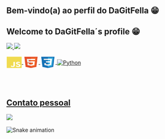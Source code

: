 ## Bem-vindo(a) ao perfil do DaGitFella 😁
## Welcome to DaGitFella´s profile 😁

 <div>
   <a href="https://github.com/DaGitFella">
   <img height="180em" src="https://github-readme-stats.vercel.app/api?username=DaGitFella&show_icons=true&theme=synthwave&include_all_commits=true&count_private=true"/>
   <img height="180em" src="https://github-readme-stats.vercel.app/api/top-langs/?username=DaGitFella&layout=compact&langs_count=6&theme=synthwave"/>

</div>
<div style="display: inline_block"><br>
  <img align="center" alt="Js" height="30" width="40" src="https://raw.githubusercontent.com/devicons/devicon/master/icons/javascript/javascript-plain.svg">
  <img align="center" alt="HTML" height="30" width="40" src="https://raw.githubusercontent.com/devicons/devicon/master/icons/html5/html5-original.svg">
  <img align="center" alt="CSS" height="30" width="40" src="https://raw.githubusercontent.com/devicons/devicon/master/icons/css3/css3-original.svg">
  <img align="center" alt="Python" height="30" width="40" src="https://cdn.jsdelivr.net/gh/devicons/devicon/icons/python/python-plain.svg" /
</div>
 
 <br><br>
  ## Contato pessoal
 
<div> 
 <a href = "mailto:davibezerra123457@gmail.com"><img src="https://img.shields.io/badge/-Gmail-%23333?style=for-the-badge&logo=gmail&logoColor=white" target="_blank"></a>
  
  ![Snake animation](https://github.com/DaGitFella/DaGitFella/blob/output/github-contribution-grid-snake.svg)

</div>
